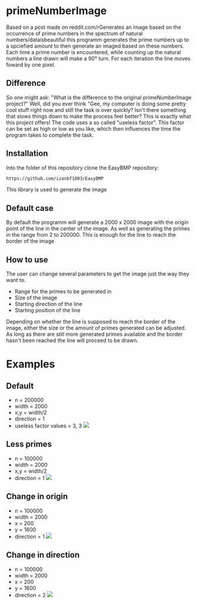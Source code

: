# primeNumberImage
Based on a post made on reddit.com/rGenerates an image based on the occurrence of prime numbers in the spectrum of natural numbers/dataisbeautiful this programm generates the prime numbers up to a spciefied amount to then generate an imaged based on these numbers.
Each time a prime number is encountered, while counting up the natural numbers a line drawn will make a 90° turn. For each iteration the line moves foward by one pixel.

## Difference
So one might ask: "What is the difference to the original primeNumberImage project?" Well, did you ever think "Gee, my computer is doing some pretty cool stuff right now and still the task is over quickly? Isn't there something that slows things down to make the process feel better? This is exactly what this project offers! The code uses a so called "useless factor". This factor can be set as high or low as you like, which then influences the time the program takes to complete the task.
                                                                                     
## Installation
Into the folder of this repository clone the EasyBMP repository:
```bash
https://github.com/izanbf1803/EasyBMP
```

This library is used to generate the image

## Default case
By default the programm will generate a 2000 x 2000 image with the origin point of the line in the center of the image. As well as generating the primes in the range from 2 to 200000. This is enough for the line to reach the border of the image

## How to use
The user can change several parameters to get the image just the way they want to.

* Range for the primes to be generated in
* Size of the image
* Starting direction of the line
* Starting position of the line

Depending on whether the line is supposed to reach the border of the image, either the size or the amount of primes generated can be adjusted. As long as there are still more generated primes available and the border hasn't been reached the line will proceed to be drawn.

# Examples

## Default
* n = 200000
* width = 2000
* x,y = width/2
* direction = 1
* useless factor values = 3, 3
![](./sampleimages/default.bmp)

## Less primes
* n = 100000
* width = 2000
* x,y = width/2
* direction = 1
![](./sampleimages/too_few_primes.bmp)

## Change in origin 
* n = 100000
* width = 2000
* x = 200
* y = 1600
* direction = 1
![](./sampleimages/diff_origin.bmp)

## Change in direction
* n = 100000
* width = 2000
* x = 200
* y = 1600
* direction = 2
![](./sampleimages/diff_direction.bmp)
